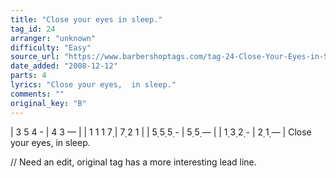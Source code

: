 ```yaml
---
title: "Close your eyes in sleep."
tag_id: 24
arranger: "unknown"
difficulty: "Easy"
source_url: "https://www.barbershoptags.com/tag-24-Close-Your-Eyes-in-Sleep"
date_added: "2008-12-12"
parts: 4
lyrics: "Close your eyes,  in sleep."
comments: ""
original_key: "B"
---
```



|  3  5  4  -  |  4  3  —  |
|  1  1  1  7̣  |  7̣  2  1  |
|  5̣  5̣  5̣  -  |  5̣  5̣  —  |
|  1̣  3̣  2̣  -  |  2̣  1̣  —  |
Close your eyes,  in sleep.

// Need an edit, original tag has a more interesting lead line.